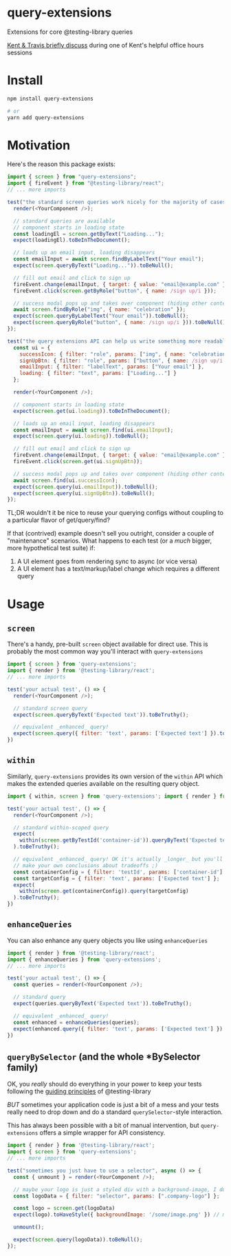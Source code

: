 # query-extensions
Extensions for core @testing-library queries

[Kent & Travis briefly discuss](https://youtu.be/FdO2cphSH9Y?t=772) during one
of Kent's helpful office hours sessions

# Install
```sh
npm install query-extensions

# or
yarn add query-extensions
```

# Motivation
Here's the reason this package exists:
```js
import { screen } from "query-extensions";
import { fireEvent } from "@testing-library/react";
// ... more imports

test("the standard screen queries work nicely for the majority of cases", async () => {
  render(<YourComponent />);

  // standard queries are available
  // component starts in loading state
  const loadingEl = screen.getByText("Loading...");
  expect(loadingEl).toBeInTheDocument();

  // loads up an email input, loading disappears
  const emailInput = await screen.findByLabelText("Your email");
  expect(screen.queryByText("Loading...")).toBeNull();

  // fill out email and click to sign up
  fireEvent.change(emailInput, { target: { value: "email@example.com" } });
  fireEvent.click(screen.getByRole("button", { name: /sign up/i }));

  // success modal pops up and takes over component (hiding other content)
  await screen.findByRole("img", { name: "celebration" });
  expect(screen.queryByLabelText("Your email")).toBeNull();
  expect(screen.queryByRole("button", { name: /sign up/i })).toBeNull();
});

test("the query extensions API can help us write something more readable and maintainable", async () => {
  const ui = {
    successIcon: { filter: "role", params: ["img", { name: "celebration" }] },
    signUpBtn: { filter: "role", params: ["button", { name: /sign up/i }] },
    emailInput: { filter: "labelText", params: ["Your email"] },
    loading: { filter: "text", params: ["Loading..."] }
  };

  render(<YourComponent />);

  // component starts in loading state
  expect(screen.get(ui.loading)).toBeInTheDocument();

  // loads up an email input, loading disappears
  const emailInput = await screen.find(ui.emailInput);
  expect(screen.query(ui.loading)).toBeNull();

  // fill out email and click to sign up
  fireEvent.change(emailInput, { target: { value: "email@example.com" } });
  fireEvent.click(screen.get(ui.signUpBtn));

  // success modal pops up and takes over component (hiding other content)
  await screen.find(ui.successIcon);
  expect(screen.query(ui.emailInput)).toBeNull();
  expect(screen.query(ui.signUpBtn)).toBeNull();
});
```

TL;DR wouldn't it be nice to reuse your querying configs without coupling to a
particular flavor of get/query/find?

If that (contrived) example doesn't sell you outright, consider a couple of
"maintenance" scenarios. What happens to each test (or a _much_ bigger, more
hypothetical test suite) if:

1) A UI element goes from rendering sync to async (or vice versa)
2) A UI element has a text/markup/label change which requires a different query

# Usage

## `screen`
There's a handy, pre-built `screen` object available for direct use. This is
probably the most common way you'll interact with `query-extensions`

```js
import { screen } from 'query-extensions';
import { render } from '@testing-library/react';
// ... more imports

test('your actual test', () => {
  render(<YourComponent />);

  // standard screen query
  expect(screen.queryByText('Expected text')).toBeTruthy();

  // equivalent _enhanced_ query!
  expect(screen.query({ filter: 'text', params: ['Expected text'] }).toBeTruthy();
})
```

## `within`
Similarly, `query-extensions` provides its own version of the `within` API which
makes the extended queries available on the resulting query object.

```js
import { within, screen } from 'query-extensions'; import { render } from '@testing-library/react'; // ... more imports

test('your actual test', () => {
  render(<YourComponent />);

  // standard within-scoped query
  expect(
    within(screen.getByTestId('container-id')).queryByText('Expected text')
  ).toBeTruthy();

  // equivalent _enhanced_ query! OK it's actually _longer_ but you'll have to
  // make your own conclusions about tradeoffs ;)
  const containerConfig = { filter: 'testId', params: ['container-id'] };
  const targetConfig = { filter: 'text', params: ['Expected text'] };
  expect(
    within(screen.get(containerConfig)).query(targetConfig)
  ).toBeTruthy();
})
```

## `enhanceQueries`
You can also enhance any query objects you like using `enhanceQueries`

```js
import { render } from '@testing-library/react';
import { enhanceQueries } from 'query-extensions';
// ... more imports

test('your actual test', () => {
  const queries = render(<YourComponent />);

  // standard query
  expect(queries.queryByText('Expected text')).toBeTruthy();

  // equivalent _enhanced_ query!
  const enhanced = enhanceQueries(queries);
  expect(enhanced.query({ filter: 'text', params: ['Expected text'] }).toBeTruthy();
})
```

## `queryBySelector` (and the whole *BySelector family)
OK, you _really_ should do everything in your power to keep your tests following
the [guiding principles](https://testing-library.com/docs/guiding-principles) of
@testing-library

*BUT* sometimes your application code is just a bit of a mess and your tests
really need to drop down and do a standard `querySelector`-style interaction.

This has always been possible with a bit of manual intervention, but
`query-extensions` offers a simple wrapper for API consistency.


```js
import { render } from '@testing-library/react';
import { screen } from 'query-extensions';
// ... more imports

test("sometimes you just have to use a selector", async () => {
  const { unmount } = render(<YourComponent />);

  // maybe your logo is just a styled div with a background-image, I dunno
  const logoData = { filter: "selector", params: [".company-logo"] };

  const logo = screen.get(logoData)
  expect(logo).toHaveStyle({ backgroundImage: '/some/image.png' }) // maybe!?

  unmount();

  expect(screen.query(logoData)).toBeNull();
});

```
